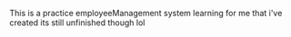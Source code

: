 This is a practice employeeManagement system learning for me that i've created its still unfinished though lol
